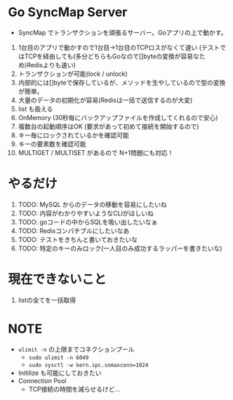 # Go SyncMap Server
- SyncMap でトランザクションを頑張るサーバー。Goアプリの上で動かす。

1. 1台目のアプリで動かすので1台目->1台目のTCPロスがなくて速い
  (テストではTCPを経由しても(多分どちらもGoなので[]byteの変換が容易なため)Redisよりも速い)
1. トランザクションが可能(lock / unlock)
1. 内部的には[]byteで保存しているが、メソッドを生やしているので型の変換が簡単。
1. 大量のデータの初期化が容易(Redisは一括で送信するのが大変)
1. list も扱える
1. OnMemory (30秒毎にバックアップファイルを作成してくれるので安心)
1. 複数台の起動順序はOK (要求があって初めて接続を開始するので)
1. キー毎にロックされているかを確認可能
1. キーの要素数を確認可能
1. MULTIGET / MULTISET があるので N+1問題にも対応！

# やるだけ
1. TODO: MySQL からのデータの移動を容易にしたいね
2. TODO: 内容がわかりやすいようなCLIがほしいね
3. TODO: goコードの中からSQLを吸い出したいなぁ
4. TODO: Redisコンパチブルにしたいなあ
5. TODO: テストをきちんと書いておきたいな
6. TODO: 特定のキーのみロック(一人目のみ成功するラッパーを書きたいな)


# 現在できないこと
1. listの全てを一括取得


# NOTE
- `ulimit -n` の上限までコネクションプール
  - `sudo ulimit -n 6049`
  - `sudo sysctl -w kern.ipc.somaxconn=1024`
- Initilize も可能にしておきたい
- Connection Pool
  - TCP接続の時間を減らせるけど...
